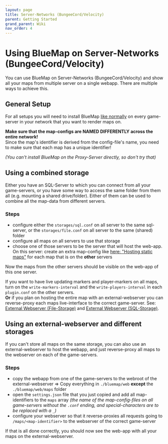 ```yaml
---
layout: page
title: Server-Networks (BungeeCord/Velocity)
parent: Getting Started
grand_parent: Wiki
nav_order: 4
---
```


# Using BlueMap on Server-Networks (BungeeCord/Velocity)
You can use BlueMap on Server-Networks (BungeeCord/Velocity) and show all your maps from multiple server on a single webapp.
There are multiple ways to achieve this.

## General Setup
For all setups you will need to install BlueMap [like normally]({{site.baseurl}}/wiki/getting-started/Installation) 
on every game-server in your network that you want to render maps on.  

**Make sure that the map-configs are NAMED DIFFERENTLY across the entire network!**  
Since the map's identifier is derived from the config-file's name, you need to make sure that each map has a unique
identifier!

*(You can't install BlueMap on the Proxy-Server directly, so don't try that)*

## Using a combined storage
Either you have an SQL-Server to which you can connect from all your game-servers, or you have some way to access the
same folder from them all (e.g. mounting a shared drive/folder). Either of them can be used to combine all the map-data from different servers.

### Steps
- configure either the `storages/sql.conf` on all server to the same sql-server, or the `storages/file.conf` on 
  all server to the same (shared) folder
- configure all maps on all servers to use that storage
- choose one of those servers to be the server that will host the web-app. On this server: 
  create an extra map-config like [here: "Hosting static maps"]({{site.baseurl}}/wiki/getting-started/Configuration#hosting-static-maps) for each 
  map that is on the **other** servers

Now the maps from the other servers should be visible on the web-app of this one server.

If you want to have live updating markers and player-markers on all maps, turn on the `write-markers-interval` and the 
`write-players-interval` in each `plugin.conf` on the other servers.  
**Or** if you plan on hosting the entire map with an external-webserver you can reverse-proxy each maps live-interface to the correct
game-server. See: [External Webserver (File-Storage)]({{site.baseurl}}/wiki/webserver/ExternalWebserversFile) and
[External Webserver (SQL-Storage)]({{site.baseurl}}/wiki/webserver/ExternalWebserversSQL).

## Using an external-webserver and different storages
If you can't store all maps on the same storage, you can also use an external-webserver to host the webapp, and just
reverse-proxy all maps to the webserver on each of the game-servers.

### Steps
- copy the webapp from one of the game-servers to the webroot of the external-webserver => Copy everything in
  `./bluemap/web` **except** the `./bluemap/web/maps` folder
- open the `settings.json` file that you just copied and add all map-identifiers to the `maps` array 
  *(the name of the map-config-files on all game-servers without the `.conf` ending, and special-characters are to be replaced with a `_`)*
- configure your webserver so that it reverse-proxies all requests going to `/maps/<map-identifier>` to the webserver of
  the correct game-server

If that is all done correctly, you should now see the web-app with all your maps on the external-webserver.
